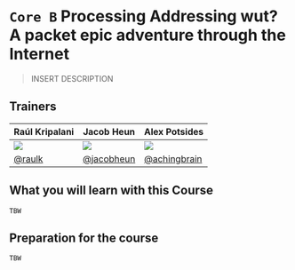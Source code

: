 # `Core B` Processing Addressing wut? A packet epic adventure through the Internet

> INSERT DESCRIPTION

## Trainers

| **Raúl Kripalani**                                      | Jacob Heun                                             | Alex Potsides                                          |
|-------------------------------------------------------  |------------------------------------------------------  |------------------------------------------------------  |
| ![](https://avatars1.githubusercontent.com/u/1101242)   | ![](https://avatars2.githubusercontent.com/u/639834)   | ![](https://avatars1.githubusercontent.com/u/665810)   |
| [@raulk](https://github.com/raulk)                      | [@jacobheun](https://github.com/jacobheun)             | [@achingbrain](https://github.com/achingbrain)         |

## What you will learn with this Course

`TBW`

## Preparation for the course

`TBW`
